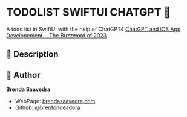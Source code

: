 # TODOLIST SWIFTUI CHATGPT 👋

A todo list in SwiftUI with the help of ChatGPT4 [ChatGPT and iOS App Developement— The Buzzword of 2023](https://medium.com/canopas/chatgpt-and-ios-app-developement-the-buzzword-of-2023-c6aa54bfd26d)


## 📝 Description


## 👤 Author

**Brenda Saavedra**

- WebPage: [brendasaavedra.com](http://brendasaavedra.com)
- Github: [@brenfondeadora](https://github.com/brenfondeadora/)
